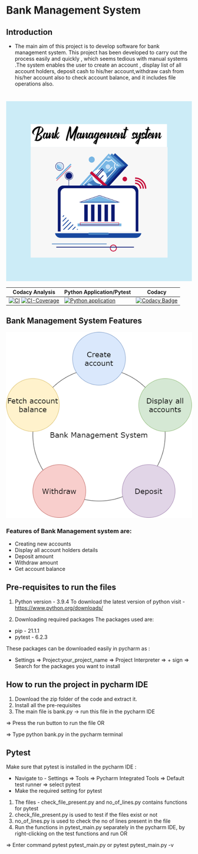 # Bank Management System
## Introduction
 * The main aim of this project is to develop software for bank management system. This project has been developed to carry out the process easily and quickly , which seems tedious with  manual systems .The system enables the user to create an account , display list of all account holders, deposit cash to his/her account,withdraw cash from his/her account also to check account balance, and it includes file operations also.
 #
![screen](https://github.com/priyankabb153/260150_python_miniproject/blob/master/Images/banner.png)

Codacy Analysis | Python Application/Pytest | Codacy 
|---------|------------|-----------|
|[![CI](https://github.com/priyankabb153/260150_python_miniproject/actions/workflows/codacy_analysis.yml/badge.svg)](https://github.com/priyankabb153/260150_python_miniproject/actions/workflows/codacy_analysis.yml) [![CI-Coverage](https://github.com/priyankabb153/260150_python_miniproject/actions/workflows/CI-coverage.yml/badge.svg)](https://github.com/priyankabb153/260150_python_miniproject/actions/workflows/CI-coverage.yml)|[![Python application](https://github.com/priyankabb153/260150_python_miniproject/actions/workflows/python-app.yml/badge.svg)](https://github.com/priyankabb153/260150_python_miniproject/actions/workflows/python-app.yml) |[![Codacy Badge](https://app.codacy.com/project/badge/Grade/0e30885e761248a994479d3e16d933fe)](https://www.codacy.com/gh/priyankabb153/260150_python_miniproject/dashboard?utm_source=github.com&amp;utm_medium=referral&amp;utm_content=priyankabb153/260150_python_miniproject&amp;utm_campaign=Badge_Grade)


   
## Bank Management System Features
![screen](https://github.com/priyankabb153/260150_python_miniproject/blob/master/Images/system.png)


###  Features of Bank Management system are:
  * Creating new accounts
  * Display all account holders details
  * Deposit amount
  * Withdraw amount
  * Get account balance

## Pre-requisites to run the files

1) Python version - 3.9.4
To download the latest version of python visit - https://www.python.org/downloads/

2) Downloading required packages
The packages used are:
* pip - 21.1.1
* pytest - 6.2.3

These packages can be downloaded easily in pycharm as : 
* Settings => Project:your_project_name => Project Interpreter => + sign => Search for the packages you want to install

## How to run the project in pycharm IDE

1) Download the zip folder of the code and extract it.
2) Install all the pre-requisites
3) The main file is bank.py -> run this file in the pycharm IDE

=> Press the run button to run the file OR 

=> Type python bank.py in the pycharm terminal

## Pytest

Make sure that pytest is installed in the pycharm IDE :
* Navigate to - Settings => Tools => Pycharm Integrated Tools => Default test runner => select pytest
* Make the required setting for pytest

1) The files - check_file_present.py and no_of_lines.py contains functions for pytest
2) check_file_present.py is used to test if the files exist or not
3) no_of_lines.py is used to check the no of lines present in the file
4) Run the functions in pytest_main.py separately in the pycharm IDE, by right-clicking on the test functions and run
   OR 

=> Enter command pytest pytest_main.py or pytest pytest_main.py -v




